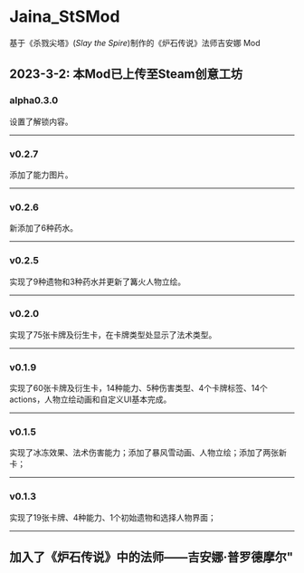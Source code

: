 # Jaina_StSMod
基于《杀戮尖塔》(*Slay the Spire*)制作的《炉石传说》法师吉安娜 Mod

2023-3-2: 本Mod已上传至Steam创意工坊
----
### alpha0.3.0
设置了解锁内容。

----
### v0.2.7
添加了能力图片。

----
### v0.2.6
新添加了6种药水。

----
### v0.2.5
实现了9种遗物和3种药水并更新了篝火人物立绘。

----
### v0.2.0
实现了75张卡牌及衍生卡，在卡牌类型处显示了法术类型。

----
### v0.1.9
实现了60张卡牌及衍生卡，14种能力、5种伤害类型、4个卡牌标签、14个actions，人物立绘动画和自定义UI基本完成。

----
### v0.1.5
实现了冰冻效果、法术伤害能力；添加了暴风雪动画、人物立绘；添加了两张新卡；

----
### v0.1.3 
实现了19张卡牌、4种能力、1个初始遗物和选择人物界面；

----
加入了《炉石传说》中的法师——吉安娜·普罗德摩尔"
---
